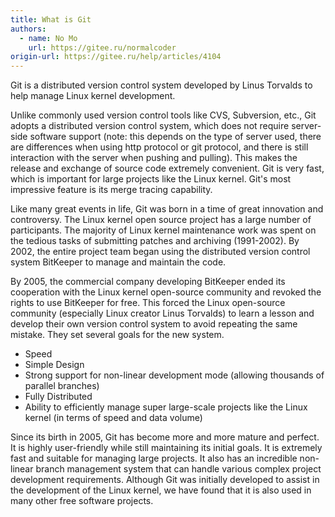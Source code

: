 ```yaml
---
title: What is Git
authors:
  - name: No Mo
    url: https://gitee.ru/normalcoder
origin-url: https://gitee.ru/help/articles/4104
---
```


Git is a distributed version control system developed by Linus Torvalds to help manage Linux kernel development.

Unlike commonly used version control tools like CVS, Subversion, etc., Git adopts a distributed version control system, which does not require server-side software support (note: this depends on the type of server used, there are differences when using http protocol or git protocol, and there is still interaction with the server when pushing and pulling). This makes the release and exchange of source code extremely convenient. Git is very fast, which is important for large projects like the Linux kernel. Git's most impressive feature is its merge tracing capability.

Like many great events in life, Git was born in a time of great innovation and controversy. The Linux kernel open source project has a large number of participants. The majority of Linux kernel maintenance work was spent on the tedious tasks of submitting patches and archiving (1991-2002). By 2002, the entire project team began using the distributed version control system BitKeeper to manage and maintain the code.

By 2005, the commercial company developing BitKeeper ended its cooperation with the Linux kernel open-source community and revoked the rights to use BitKeeper for free. This forced the Linux open-source community (especially Linux creator Linus Torvalds) to learn a lesson and develop their own version control system to avoid repeating the same mistake. They set several goals for the new system.

- Speed
- Simple Design
- Strong support for non-linear development mode (allowing thousands of parallel branches)
- Fully Distributed
- Ability to efficiently manage super large-scale projects like the Linux kernel (in terms of speed and data volume)

Since its birth in 2005, Git has become more and more mature and perfect. It is highly user-friendly while still maintaining its initial goals. It is extremely fast and suitable for managing large projects. It also has an incredible non-linear branch management system that can handle various complex project development requirements. Although Git was initially developed to assist in the development of the Linux kernel, we have found that it is also used in many other free software projects.